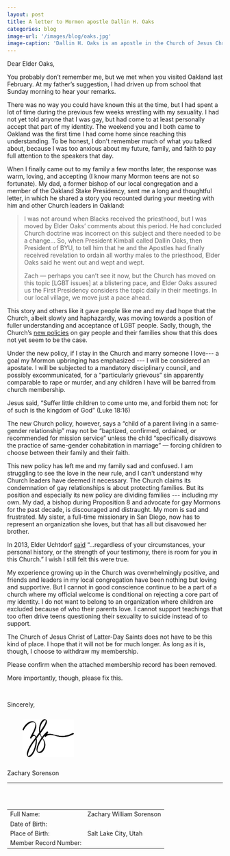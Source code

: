```yaml
---
layout: post
title: A letter to Mormon apostle Dallin H. Oaks
categories: blog
image-url: '/images/blog/oaks.jpg'
image-caption: 'Dallin H. Oaks is an apostle in the Church of Jesus Christ of Latter-Day Saints.'
---
```


Dear Elder Oaks,

You probably don’t remember me, but we met when you visited Oakland last February. At my father’s suggestion, I had driven up from school that Sunday morning to hear your remarks.

There was no way you could have known this at the time, but I had spent a lot of time during the previous few weeks wrestling with my sexuality. I had not yet told anyone that I was gay, but had come to at least personally accept that part of my identity. The weekend you and I both came to Oakland was the first time I had come home since reaching this understanding. To be honest, I don't remember much of what you talked about, because I was too anxious about my future, family, and faith to pay full attention to the speakers that day.

When I finally came out to my family a few months later, the response was warm, loving, and accepting (I know many Mormon teens are not so fortunate). My dad, a former bishop of our local congregation and a member of the Oakland Stake Presidency, sent me a long and thoughtful letter, in which he shared a story you recounted during your meeting with him and other Church leaders in Oakland:

> I was not around when Blacks received the priesthood, but I was moved
> by Elder Oaks’ comments about this period. He had concluded Church
> doctrine was incorrect on this subject and there needed to be a
> change... So, when President Kimball called Dallin Oaks, then
> President of BYU, to tell him that he and the Apostles had finally
> received revelation to ordain all worthy males to the priesthood,
> Elder Oaks said he went out and wept and wept.
>
> Zach — perhaps you can’t see it now, but the Church has moved on this
> topic [LGBT issues] at a blistering pace, and Elder Oaks assured us
> the First Presidency considers the topic daily in their meetings. In
> our local village, we move just a pace ahead.

This story and others like it gave people like me and my dad hope that the Church, albeit slowly and haphazardly, was moving towards a position of fuller understanding and acceptance of LGBT people. Sadly, though, the Church’s [new policies](https://www.scribd.com/doc/288685756/Changes-to-LDS-Handbook-1-Document-2-Revised-11-3-15-28003-29) on gay people and their families show that this does not yet seem to be the case.

Under the new policy, if I stay in the Church and marry someone I love--- a goal my Mormon upbringing has emphasized --- I will be considered an apostate. I will be subjected to a mandatory disciplinary council, and possibly excommunicated, for a “particularly grievous” sin apparently comparable to rape or murder, and any children I have will be barred from church membership.

Jesus said, “Suffer little children to come unto me, and forbid them not: for of such is the kingdom of God” (Luke 18:16)

The new Church policy, however, says a “child of a parent living in a same-gender relationship” may not be “baptized, confirmed, ordained, or recommended for mission service” unless the child “specifically disavows the practice of same-gender cohabitation in marriage” — forcing children to choose between their family and their faith.

This new policy has left me and my family sad and confused. I am struggling to see the love in the new rule, and I can't understand why Church leaders have deemed it necessary. The Church claims its condemnation of gay relationships is about protecting families. But its position and especially its new policy are dividing families --- including my own. My dad, a bishop during Proposition 8 and advocate for gay Mormons for the past decade, is discouraged and distraught. My mom is sad and frustrated. My sister, a full-time missionary in San Diego, now has to represent an organization she loves, but that has all but disavowed her brother.

In 2013, Elder Uchtdorf [said](https://www.lds.org/general-conference/2013/10/come-join-with-us?lang=eng&clang=ase) “...regardless of your circumstances, your personal history, or the strength of your testimony, there is room for you in this Church.” I wish I still felt this were true.

My experience growing up in the Church was overwhelmingly positive, and friends and leaders in my local congregation have been nothing but loving and supportive. But I cannot in good conscience continue to be a part of a church where my official welcome is conditional on rejecting a core part of my identity. I do not want to belong to an organization where children are excluded because of who their parents love. I cannot support teachings that too often drive teens questioning their sexuality to suicide instead of to support.

The Church of Jesus Christ of Latter-Day Saints does not have to be this
kind of place. I hope that it will not be for much longer. As long as it is, though, I choose to withdraw my membership.


Please confirm when the attached membership record has been removed.

More importantly, though, please fix this.

<br />


Sincerely,

<img src="/images/blog/signature.png" width="120" style="margin: 12px 0 12px 36px;"/>

Zachary Sorenson

<hr />

<br /> <br />


<table class="table">
    <tr>
        <td>Full Name:</td>
        <td>Zachary William Sorenson</td>
    </tr>
    <tr>
        <td>Date of Birth:</td>
        <td><span class="redacted" style="width: 190px"></span></td>
    </tr>
    <tr>
        <td>Place of Birth:</td>
        <td>Salt Lake City, Utah</td>
    </tr>
    <tr>
        <td>Member Record Number:</td>
        <td><span class="redacted"></span></td>
    </tr>
</table>

